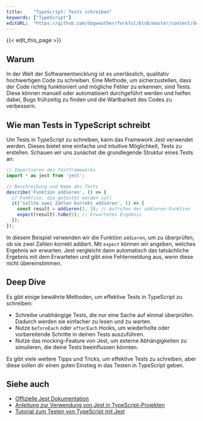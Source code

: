 ```yaml
---
title:    "TypeScript: Tests schreiben"
keywords: ["TypeScript"]
editURL:  "https://github.com/dogweather/forkful/blob/master/content/de/typescript/writing-tests.md"
---
```


{{< edit_this_page >}}

## Warum

In der Welt der Softwareentwicklung ist es unerlässlich, qualitativ hochwertigen Code zu schreiben. Eine Methode, um sicherzustellen, dass der Code richtig funktioniert und mögliche Fehler zu erkennen, sind Tests. Diese können manuell oder automatisiert durchgeführt werden und helfen dabei, Bugs frühzeitig zu finden und die Wartbarkeit des Codes zu verbessern.

## Wie man Tests in TypeScript schreibt

Um Tests in TypeScript zu schreiben, kann das Framework Jest verwendet werden. Dieses bietet eine einfache und intuitive Möglichkeit, Tests zu erstellen. Schauen wir uns zunächst die grundlegende Struktur eines Tests an:

```TypeScript
// Importieren des Testframeworks
import * as jest from 'jest';

// Beschreibung und Name des Tests
describe('Funktion addieren', () => {
  // Funktion, die getestet werden soll
  it('sollte zwei Zahlen korrekt addieren', () => {
    const result = addieren(2, 3); // Aufrufen der addieren-Funktion
    expect(result).toBe(5); // Erwartetes Ergebnis
  });
});
```

In diesem Beispiel verwenden wir die Funktion `addieren`, um zu überprüfen, ob sie zwei Zahlen korrekt addiert. Mit `expect` können wir angeben, welches Ergebnis wir erwarten. Jest vergleicht dann automatisch das tatsächliche Ergebnis mit dem Erwarteten und gibt eine Fehlermeldung aus, wenn diese nicht übereinstimmen.

## Deep Dive

Es gibt einige bewährte Methoden, um effektive Tests in TypeScript zu schreiben:

- Schreibe unabhängige Tests, die nur eine Sache auf einmal überprüfen. Dadurch werden sie einfacher zu lesen und zu warten.
- Nutze `beforeEach` oder `afterEach` Hooks, um wiederholte oder vorbereitende Schritte in deinen Tests auszuführen.
- Nutze das mocking-Feature von Jest, um externe Abhängigkeiten zu simulieren, die deine Tests beeinflussen könnten.

Es gibt viele weitere Tipps und Tricks, um effektive Tests zu schreiben, aber diese sollen dir einen guten Einstieg in das Testen in TypeScript geben.

## Siehe auch

- [Offizielle Jest Dokumentation](https://jestjs.io/docs/en/getting-started)
- [Anleitung zur Verwendung von Jest in TypeScript-Projekten](https://kulshekhar.github.io/ts-jest/user/config/)
- [Tutorial zum Testen von TypeScript mit Jest](https://www.valentinog.com/blog/jest/)
